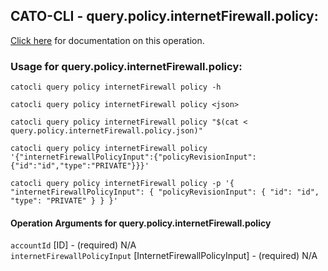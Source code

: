 
## CATO-CLI - query.policy.internetFirewall.policy:
[Click here](https://api.catonetworks.com/documentation/#query-query.policy.internetFirewall.policy) for documentation on this operation.

### Usage for query.policy.internetFirewall.policy:

`catocli query policy internetFirewall policy -h`

`catocli query policy internetFirewall policy <json>`

`catocli query policy internetFirewall policy "$(cat < query.policy.internetFirewall.policy.json)"`

`catocli query policy internetFirewall policy '{"internetFirewallPolicyInput":{"policyRevisionInput":{"id":"id","type":"PRIVATE"}}}'`

`catocli query policy internetFirewall policy -p '{
    "internetFirewallPolicyInput": {
        "policyRevisionInput": {
            "id": "id",
            "type": "PRIVATE"
        }
    }
}'`


#### Operation Arguments for query.policy.internetFirewall.policy ####

`accountId` [ID] - (required) N/A    
`internetFirewallPolicyInput` [InternetFirewallPolicyInput] - (required) N/A    

